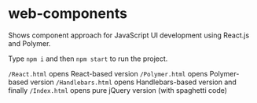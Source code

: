 # web-components

Shows component approach for JavaScript UI development using React.js and Polymer.

Type `npm i` and then `npm start` to run the project.

`/React.html` opens React-based version
`/Polymer.html` opens Polymer-based version
`/Handlebars.html` opens Handlebars-based version
and finally `/Index.html` opens pure jQuery version (with spaghetti code)